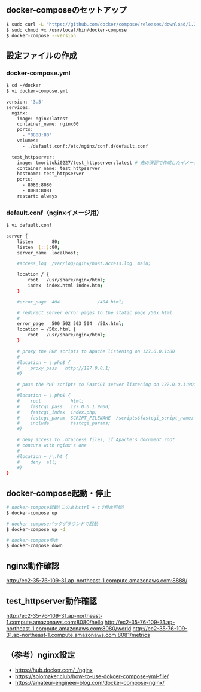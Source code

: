 ## docker-composeのセットアップ
```bash
$ sudo curl -L "https://github.com/docker/compose/releases/download/1.29.2/docker-compose-$(uname -s)-$(uname -m)" -o /usr/local/bin/docker-compose
$ sudo chmod +x /usr/local/bin/docker-compose
$ docker-compose --version
```

## 設定ファイルの作成
### docker-compose.yml
```bash
$ cd ~/docker
$ vi docker-compose.yml
```

```bash
version: '3.5'
services:
  nginx:
    image: nginx:latest
    container_name: nginx00
    ports:
      - "8888:80"
    volumes:
      - ./default.conf:/etc/nginx/conf.d/default.conf

  test_httpserver:
    image: tmoritoki0227/test_httpserver:latest # 先の演習で作成したイメージです。
    container_name: test_httpserver
    hostname: test_httpserver
    ports:
      - 8080:8080
      - 8081:8081
    restart: always
```

### default.conf（nginxイメージ用）

```bash
$ vi default.conf
```

```bash
server {
    listen       80;
    listen  [::]:80;
    server_name  localhost;

    #access_log  /var/log/nginx/host.access.log  main;

    location / {
        root   /usr/share/nginx/html;
        index  index.html index.htm;
    }

    #error_page  404              /404.html;

    # redirect server error pages to the static page /50x.html
    #
    error_page   500 502 503 504  /50x.html;
    location = /50x.html {
        root   /usr/share/nginx/html;
    }

    # proxy the PHP scripts to Apache listening on 127.0.0.1:80
    #
    #location ~ \.php$ {
    #    proxy_pass   http://127.0.0.1;
    #}

    # pass the PHP scripts to FastCGI server listening on 127.0.0.1:9000
    #
    #location ~ \.php$ {
    #    root           html;
    #    fastcgi_pass   127.0.0.1:9000;
    #    fastcgi_index  index.php;
    #    fastcgi_param  SCRIPT_FILENAME  /scripts$fastcgi_script_name;
    #    include        fastcgi_params;
    #}

    # deny access to .htaccess files, if Apache's document root
    # concurs with nginx's one
    #
    #location ~ /\.ht {
    #    deny  all;
    #}
}
```

## docker-compose起動・停止
```bash
# docker-compose起動(このあとctrl + cで停止可能）
$ docker-compose up

# docker-composeバックグラウンドで起動
$ docker-compose up -d

# docker-compose停止
$ docker-compose down
```

## nginx動作確認
http://ec2-35-76-109-31.ap-northeast-1.compute.amazonaws.com:8888/

## test_httpserver動作確認
http://ec2-35-76-109-31.ap-northeast-1.compute.amazonaws.com:8080/hello
http://ec2-35-76-109-31.ap-northeast-1.compute.amazonaws.com:8080/world
http://ec2-35-76-109-31.ap-northeast-1.compute.amazonaws.com:8081/metrics

## （参考）nginx設定
- https://hub.docker.com/_/nginx
- https://solomaker.club/how-to-use-dokcer-compose-yml-file/
- https://amateur-engineer-blog.com/docker-compose-nginx/
